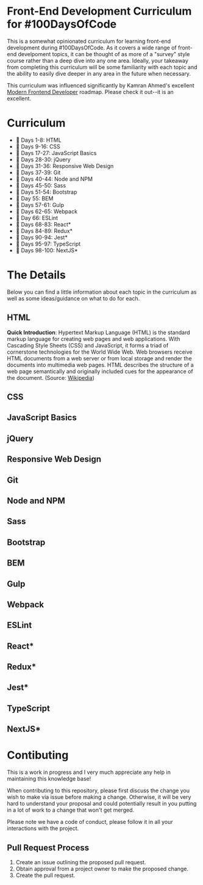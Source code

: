 # Front-End Development Curriculum for #100DaysOfCode

This is a somewhat opinionated curriculum for learning front-end development during #100DaysOfCode. As it covers a wide range of front-end develpoment topics, it can be thought of as more of a "survey" style course rather than a deep dive into any one area. Ideally, your takeaway from completing this curriculum will be some familiarity with each topic and the ability to easily dive deeper in any area in the future when necessary.

This curriculum was influenced significantly by Kamran Ahmed's excellent [Modern Frontend Developer](https://medium.com/tech-tajawal/modern-frontend-developer-in-2018-4c2072fa2b9c) roadmap. Please check it out--it is an excellent.

# Curriculum

* :calendar: Days 1-8: HTML
* :calendar: Days 9-16: CSS
* :calendar: Days 17-27: JavaScript Basics
* :calendar: Days 28-30: jQuery
* :calendar: Days 31-36: Responsive Web Design
* :calendar: Days 37-39: Git
* :calendar: Days 40-44: Node and NPM
* :calendar: Days 45-50: Sass
* :calendar: Days 51-54: Bootstrap
* :calendar: Day 55: BEM
* :calendar: Days 57-61: Gulp
* :calendar: Days 62-65: Webpack
* :calendar: Day 66: ESLint
* :calendar: Days 68-83: React*
* :calendar: Days 84-89: Redux*
* :calendar: Days 90-94: Jest*
* :calendar: Days 95-97: TypeScript
* :calendar: Days 98-100: NextJS*

# The Details

Below you can find a little information about each topic in the curriculum as well as some ideas/guidance on what to do for each.

## HTML

**Quick Introduction**: Hypertext Markup Language (HTML) is the standard markup language for creating web pages and web applications. With Cascading Style Sheets (CSS) and JavaScript, it forms a triad of cornerstone technologies for the World Wide Web. Web browsers receive HTML documents from a web server or from local storage and render the documents into multimedia web pages. HTML describes the structure of a web page semantically and originally included cues for the appearance of the document. (Source: [Wikipedia](https://en.wikipedia.org/wiki/HTML))

## CSS

## JavaScript Basics

## jQuery

## Responsive Web Design

## Git

## Node and NPM

## Sass

## Bootstrap

## BEM

## Gulp

## Webpack

## ESLint

## React*

## Redux*

## Jest*

## TypeScript

## NextJS*

# Contibuting

This is a work in progress and I very much appreciate any help in maintaining this knowledge base! 

When contributing to this repository, please first discuss the change you wish to make via issue before making a change. Otherwise, it will be very hard to understand your proposal and could potentially result in you putting in a lot of work to a change that won't get merged.

Please note we have a code of conduct, please follow it in all your interactions with the project.

## Pull Request Process

1. Create an issue outlining the proposed pull request.
2. Obtain approval from a project owner to make the proposed change.
3. Create the pull request.
